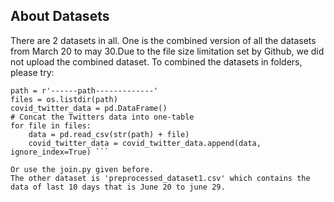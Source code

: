 ## About Datasets

There are 2 datasets in all. One is the combined version of all the datasets from March 20 to may 30.Due to the file size limitation set by Github, we did not upload the combined dataset. To combined the datasets in folders, please try:

``` # Read raw datas from the raw data file 
path = r'------path-------------'
files = os.listdir(path)
covid_twitter_data = pd.DataFrame()
# Concat the Twitters data into one-table
for file in files:
    data = pd.read_csv(str(path) + file)
    covid_twitter_data = covid_twitter_data.append(data, ignore_index=True) ``` 
    
Or use the join.py given before.
The other dataset is 'preprocessed_dataset1.csv' which contains the data of last 10 days that is June 20 to june 29.
